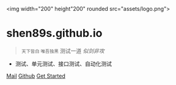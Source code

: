 <img width="200" height"200" rounded src="assets/logo.png">

# shen89s.github.io

> <small>天下皆白 唯吾独黑</small> 测试一道 <em>似剑非攻</em>

- 测试、单元测试、接口测试、自动化测试

[Mail](mailto:shenjb@thunisoft.com)
[Github](https://github.com/Shen89s/shen89s.github.io)
[Get Started](#shen89sgithubio)

